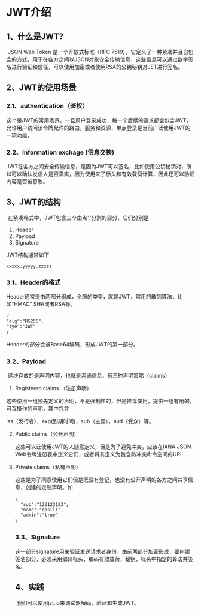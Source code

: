 # JWT介绍

## 1、什么是JWT?

​	JSON Web Token 是一个开放式标准（RFC 7519），它定义了一种紧凑并且自包含的方式，用于在各方之间以JSON对象安全传输信息，这些信息可以通过数字签名进行验证和信任，可以使用加密或者使用RSA的公钥秘钥对JET进行签名。

## 2、JWT的使用场景

### 	2.1、authentication（鉴权）

​	这个是JWT的常用场景，一旦用户登录成功，每一个后续的请求都会包含JWT，允许用户访问该令牌允许的路由，服务和资源，单点登录是当前广泛使用JWT的一项功能。

### 2.2、Information exchage (信息交换)

  JWT在各方之间安全传输信息，是因为JWT可以签名，比如使用公钥秘钥对，所以可以确认发信人是否真实，因为使用来了标头和有效载荷计算，因此还可以验证内容是否被篡改。

## 3、JWT的结构

​	在紧凑格式中，JWT包含三个由点'.'分割的部分，它们分别是

1. Header
2. Payload
3. Signature

JWT结构通常如下

```
xxxxx.yyyyy.zzzzz
```

### 3.1、Header的格式

 Header通常是由两部分组成，令牌的类型，就是JWT，常用的散列算法，比如“HMAC” SHA或者RSA等。

```
｛
"alg":"HS256",
"tye":"JWT"
｝
```

Header的部分会被Base64编码，形成JWT的第一部分。

### 3.2、Payload

​	这块存放的是声明内容，也就是沟通信息，有三种声明策略（claims）

1.  Registered claims （注册声明）

   这些使用一组预先定义的声明，不是强制性的，但是推荐使用，提供一组有用的，可互操作的声明，其中包含 

   iss（发行者），exp(到期时间)，sub（主题），aud（受众）等。

2. Public claims（公开声明）

   这些可以让使用JWT的人随意定义，但是为了避免冲突，应该在IANA JSON Web令牌注册表中定义它们，或者将其定义为包含防冲突命令空间的URI

3. Private claims（私有声明）

   这些是为了同意使用它们但是既没有登记，也没有公开声明的各方之间共享信息，创建的定制声明。如

   ```
   ｛
     "sub":"123123123",
     "name":"gasili",
     "admin":"true"
   ｝
   ```

   ### 3.3、Signature

    这一部分signature用来验证发送请求者身份，由前两部分加密形成，要创建签名部分，必须采用编码标头，编码有效载荷，秘钥，标头中指定的算法并签名。

   ## 4、实践

   ​	我们可以使用jst.io来调试器解码，验证和生成JWT。